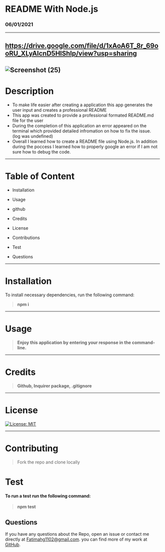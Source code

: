 # README With Node.js  
### 06/01/2021
-------
https://drive.google.com/file/d/1xAoA6T_8r_69ooRU_XLyAIcnD5HlShIp/view?usp=sharing
------
![Screenshot (25)](https://user-images.githubusercontent.com/80806004/120413228-e2ba5280-c325-11eb-92a5-378b2bcab4ea.png)
-------
# Description

- To make life easier after creating a application this app generates the user input and creates a professional README
- This app was created to provide a professional formated README.md file for the user
- During the completion of this application an error appeared on the terminal which provided detailed infromation on how to fix the issue. (log was undefined)
- Overall I learned how to create a README file using Node.js. In addition during the poccess I learned how to properly google an error if I am not sure how to debug the code. 

------

# Table of Content
- Installation

- Usage

- github

- Credits

- License 

- Contributions 

- Test

- Questions 
----------
# Installation
To install necessary dependencies, run the following command:

>**npm i**
--------
# Usage
>**Enjoy this application by entering your response in the command-line.**
---------
# Credits
>**Github, Inquirer package, .gitignore**
------
# License

[![License: MIT](https://img.shields.io/badge/License-MIT-yellow.svg)](https://opensource.org/licenses/MIT) 


------
# Contributing
>Fork the repo and clone locally  

# Test
#### To run a test run the following command:

>**npm test**

## Questions
 If you have any questions about the Repo, open an issue or contact me directly at <Fatimahg1102@gmail.com>. you can find more of my work at [GitHub](https://github.com/Fatimah2014).
